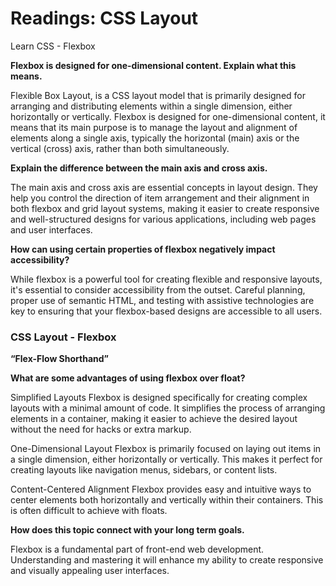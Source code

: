 # Readings: CSS Layout

Learn CSS - Flexbox

**Flexbox is designed for one-dimensional content. Explain what this means.**

Flexible Box Layout, is a CSS layout model that is primarily designed for arranging and distributing elements within a single dimension, either horizontally or vertically.
Flexbox is designed for one-dimensional content, it means that its main purpose is to manage the layout and alignment of elements along a single axis, typically the horizontal (main) axis or the vertical (cross) axis, rather than both simultaneously.

**Explain the difference between the main axis and cross axis.**

The main axis and cross axis are essential concepts in layout design. They help you control the direction of item arrangement and their alignment in both flexbox and grid layout systems, making it easier to create responsive and well-structured designs for various applications, including web pages and user interfaces.

**How can using certain properties of flexbox negatively impact accessibility?**

While flexbox is a powerful tool for creating flexible and responsive layouts, it's essential to consider accessibility from the outset. Careful planning, proper use of semantic HTML, and testing with assistive technologies are key to ensuring that your flexbox-based designs are accessible to all users.

### CSS Layout - Flexbox

**“Flex-Flow Shorthand”**

**What are some advantages of using flexbox over float?**

Simplified Layouts
 Flexbox is designed specifically for creating complex layouts with a minimal amount of code. It simplifies the process of arranging elements in a container, making it easier to achieve the desired layout without the need for hacks or extra markup.

One-Dimensional Layout
 Flexbox is primarily focused on laying out items in a single dimension, either horizontally or vertically. This makes it perfect for creating layouts like navigation menus, sidebars, or content lists.

Content-Centered Alignment
 Flexbox provides easy and intuitive ways to center elements both horizontally and vertically within their containers. This is often difficult to achieve with floats.

**How does this topic connect with your long term goals.**

 Flexbox is a fundamental part of front-end web development. Understanding and mastering it will enhance my ability to create responsive and visually appealing user interfaces. 